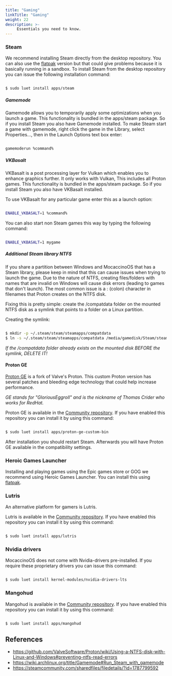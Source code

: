 ```yaml
---
title: "Gaming"
linkTitle: "Gaming"
weight: 22
description: >-
     Essentials you need to know.
---
```


### Steam

We recommend installing Steam directly from the desktop repository. You can also use the [flatpak](/docs/desktop/flatpak) version but that could give problems because it is basically running in a sandbox.
To install Steam from the desktop repository you can issue the following installation command:

```bash

$ sudo luet install apps/steam

```

##### Gamemode

Gamemode allows you to temporarily apply some optimizations when you launch a game. This functionality is bundled in the apps/steam package. So if you install Steam you also have Gamemode installed.
To make Steam start a game with gamemode, right click the game in the Library, select Properties..., then in the Launch Options text box enter:

```bash

gamemoderun %command%

```

##### VKBasalt 

VKBasalt is a post processing layer for Vulkan which enables you to enhance graphics further. It only works with Vulkan, This includes all Proton games.
This functionality is bundled in the apps/steam package. So if you install Steam you also have VKBasalt installed.

To use VKBasalt for any particular game enter this as a launch option:

```bash

ENABLE_VKBASALT=1 %command%

```

You can also start non Steam games this way by typing the following command:

```bash

ENABLE_VKBASALT=1 mygame

```

##### Additional Steam library NTFS

If you share a partition between Windows and MocaccinoOS that has a Steam library, please keep in mind that this can cause issues when trying to launch the game.
Due to the nature of NTFS, creating files/folders with names that are invalid on Windows will cause disk errors (leading to games that don't launch). The most common issue is a : (colon) character in filenames that Proton creates on the NTFS disk.

Fixing this is pretty simple: create the /compatdata folder on the mounted NTFS disk as a symlink that points to a folder on a Linux partition.

Creating the symlink:

```bash

$ mkdir -p ~/.steam/steam/steamapps/compatdata
$ ln -s ~/.steam/steam/steamapps/compatdata /media/gamedisk/Steam/steamapps/

```
*If the /compatdata folder already exists on the mounted disk BEFORE the symlink, DELETE IT!*

#### Proton GE

[Proton GE](https://github.com/GloriousEggroll/proton-ge-custom?tab=readme-ov-file#proton-ge-custom) is a fork of Valve's Proton.
This custom Proton version has several patches and bleeding edge technology that could help increase performance.

*GE stands for "GloriousEggroll" and is the nickname of Thomas Crider who works for RedHat.*

Proton GE is available in the [Community repository](https://github.com/mocaccinoOS/community-repository?tab=readme-ov-file#-community-repository). If you have enabled this repository you can install it by using this command:

```bash

$ sudo luet install apps/proton-ge-custom-bin

```

After installation you should restart Steam. Afterwards you will have Proton GE available in the compatibility settings.

### Heroic Games Launcher

Installing and playing games using the Epic games store or GOG we recommend using Heroic Games Launcher. You can install this using [flatpak](/docs/desktop/flatpak).

### Lutris

An alternative platform for gamers is Lutris. 

Lutris is available in the [Community repository](https://github.com/mocaccinoOS/community-repository?tab=readme-ov-file#-community-repository). If you have enabled this repository you can install it by using this command:

```bash

$ sudo luet install apps/lutris

```
### Nvidia drivers

MocaccinoOS does not come with Nvidia-drivers pre-installed.
If you require these proprietary drivers you can issue this command:

```bash

$ sudo luet install kernel-modules/nvidia-drivers-lts

```

### Mangohud

Mangohud is available in the [Community repository](https://github.com/mocaccinoOS/community-repository?tab=readme-ov-file#-community-repository). If you have enabled this repository you can install it by using this command:

```bash

$ sudo luet install apps/mangohud

```

## References

- https://github.com/ValveSoftware/Proton/wiki/Using-a-NTFS-disk-with-Linux-and-Windows#preventing-ntfs-read-errors
- https://wiki.archlinux.org/title/Gamemode#Run_Steam_with_gamemode
- https://steamcommunity.com/sharedfiles/filedetails/?id=1787799592
